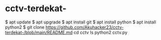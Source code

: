 # cctv-terdekat-
$ apt update
$ apt upgrade
$ apt install git
$ apt install python
$ apt install python2
$ git clone https://github.com/Akuhacker23/cctv-terdekat-/blob/main/README.md
cd cctv
ls
python2 cctv.py

